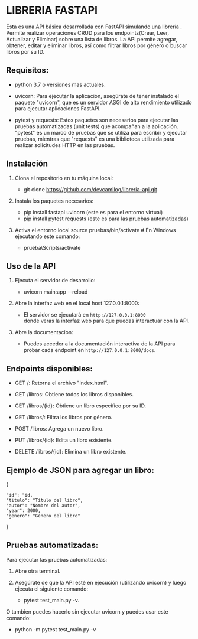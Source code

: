 # LIBRERIA FASTAPI 

Esta es una API básica desarrollada con FastAPI simulando una librería . Permite realizar operaciones CRUD  para los endpoints(Crear, Leer, Actualizar y Eliminar) sobre una lista de libros. La API permite agregar, obtener, editar y eliminar libros, así como filtrar libros por género o buscar libros por su ID.


## Requisitos:

- python 3.7 o versiones mas actuales.

- uvicorn: Para ejecutar la aplicación, asegúrate de tener instalado el paquete "uvicorn", que es un servidor ASGI de alto rendimiento utilizado para ejecutar aplicaciones FastAPI.

- pytest y requests: Estos paquetes son necesarios para ejecutar las pruebas automatizadas (unit tests) que acompañan a la aplicación. "pytest" es un marco de pruebas que se utiliza para escribir y ejecutar pruebas, mientras que "requests" es una biblioteca utilizada para realizar solicitudes HTTP en las pruebas.


## Instalación


1. Clona el repositorio en tu máquina local:

    - git clone https://github.com/devcamilog/libreria-api.git

2. Instala los paquetes necesarios:

    - pip install fastapi uvicorn (este es para el entorno virtual)
    - pip install pytest requests (este es para las pruebas automatizadas)

3. Activa el entorno local
    source pruebas/bin/activate # En Windows ejecutando este comando: 
    - prueba\Scripts\activate


## Uso de la API

1. Ejecuta el servidor de desarrollo:

    - uvicorn main:app --reload

2. Abre la interfaz web en el local host 127.0.0.1:8000:

    - El servidor se ejecutará en `http://127.0.0.1:8000`  
    donde veras la interfaz web para que puedas interactuar con la API. 

3. Abre la documentacion: 

    - Puedes acceder a la documentación interactiva de la API para probar cada endpoint en `http://127.0.0.1:8000/docs`.


## Endpoints disponibles:
- GET /: Retorna el archivo "index.html".

- GET /libros: Obtiene todos los libros disponibles.

- GET /libros/{id}: Obtiene un libro específico por su ID.

- GET /libros/: Filtra los libros por género.

- POST /libros: Agrega un nuevo libro.

- PUT /libros/{id}: Edita un libro existente.

- DELETE /libros/{id}: Elimina un libro existente.

## Ejemplo de JSON para agregar un libro:

{

    "id": "id,
    "titulo": "Título del libro",
    "autor": "Nombre del autor",
    "year": 2000,
    "genero": "Género del libro"
    
}

## Pruebas automatizadas:

Para ejecutar las pruebas automatizadas:

1. Abre otra terminal.

2. Asegúrate de que la API esté en ejecución (utilizando uvicorn) y luego ejecuta el siguiente comando:
    - pytest test_main.py -v.

O tambien puedes hacerlo sin ejecutar uvicorn y puedes usar este comando:

- python -m pytest test_main.py -v

